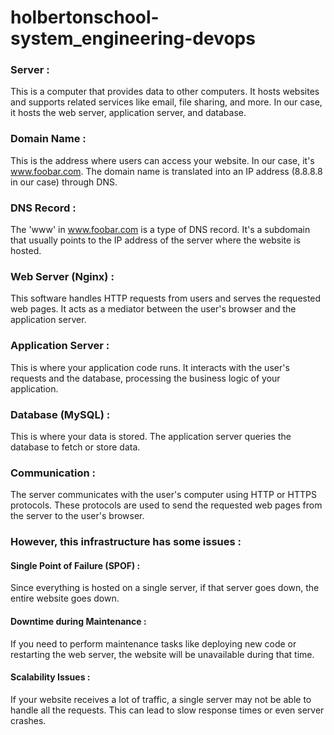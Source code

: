 # holbertonschool-system_engineering-devops

### Server : 
This is a computer that provides data to other computers. It hosts websites and supports related services like email, file sharing, and more. In our case, it hosts the web server, application server, and database.

### Domain Name :
This is the address where users can access your website. In our case, it's www.foobar.com. The domain name is translated into an IP address (8.8.8.8 in our case) through DNS.

### DNS Record :
The 'www' in www.foobar.com is a type of DNS record. It's a subdomain that usually points to the IP address of the server where the website is hosted.

### Web Server (Nginx) :

This software handles HTTP requests from users and serves the requested web pages. It acts as a mediator between the user's browser and the application server.

### Application Server :

This is where your application code runs. It interacts with the user's requests and the database, processing the business logic of your application.

### Database (MySQL) :

This is where your data is stored. The application server queries the database to fetch or store data.

### Communication :

The server communicates with the user's computer using HTTP or HTTPS protocols. These protocols are used to send the requested web pages from the server to the user's browser.

### However, this infrastructure has some issues :

#### Single Point of Failure (SPOF) :
Since everything is hosted on a single server, if that server goes down, the entire website goes down.

#### Downtime during Maintenance :
If you need to perform maintenance tasks like deploying new code or restarting the web server, the website will be unavailable during that time.

#### Scalability Issues :
If your website receives a lot of traffic, a single server may not be able to handle all the requests. This can lead to slow response times or even server crashes.
